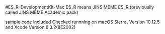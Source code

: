 
#ES_R-DevelopmentKit-Mac
ES_R means JINS MEME ES_R (previouslly called JINS MEME Academic pack)

sample code included
Checked runnning on macOS Sierra, Version 10.12.5 and Xcode Version 8.3.2(8E2002)